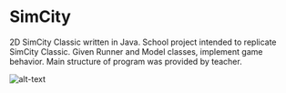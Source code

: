 # SimCity
2D SimCity Classic written in Java.
School project intended to replicate SimCity Classic. Given Runner and Model classes, implement game behavior. Main structure of program was provided by teacher. 

![alt-text](https://github.com/BinaryForge/SimCity/simcitypreview.gif)
      
